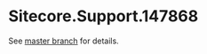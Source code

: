 # Sitecore.Support.147868

See [master branch](https://github.com/sitecoresupport/Sitecore.Support.147868) for details.
